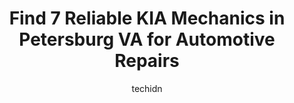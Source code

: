 ---
layout: ampstory
image: https://images.unsplash.com/photo-1632275232150-428816910c50?ixlib=rb-4.0.3&ixid=MnwxMjA3fDB8MHxwaG90by1wYWdlfHx8fGVufDB8fHx8&auto=format&fit=crop&w=640&h=853&q=80
author: techidn
featured: false
description: Entrust your vehicle to the 7 best KIA Mechanic in Petersburg VA, USA and experience the difference they can make. With their extensive knowledge, state-of-the-art facilities, and commitment
title: Find 7 Reliable KIA Mechanics in Petersburg VA for Automotive Repairs
cover:
   title: Find 7 Reliable KIA Mechanics in Petersburg VA for Automotive Repairs
   subtitle: Rickpate
   background: https://images.unsplash.com/photo-1632275232150-428816910c50?ixlib=rb-4.0.3&ixid=MnwxMjA3fDB8MHxwaG90by1wYWdlfHx8fGVufDB8fHx8&auto=format&fit=crop&w=640&h=853&q=80

pages: 
 - layout: thirds
   top: <h1>#1 Leete Tire & Auto Center</h1>
   bottom: "<p>Brought my f250 to check and fix the alignment. The ladies in the front office were great and had excellent customer service. William did an awesome job and took the time</p>"
   background: https://www.knot35.com/toplist/wp-content/uploads/2023/06/best-kia-mechanic-1-in-petersburg-va-1685833734.jpeg
   backgroundblur: true
 - layout: thirds
   top: <h1>#2 Pep Boys</h1>
   bottom: "<p>3120 S Crater Rd, Petersburg, VA 23805, United States</p>"
   background: https://www.knot35.com/toplist/wp-content/uploads/2023/06/best-kia-mechanic-2-in-petersburg-va-1685833735.jpeg
   cta:
      link: https://www.knot35.com/toplist/find-7-reliable-kia-mechanics-in-petersburg-va-for-automotive-repairs/
      text: Find 7 Reliable KIA Mechanics in Petersburg VA for Automotive Repairs
 - layout: thirds
   top: <h1>#3 Loyalty Used Car Super Center</h1>
   bottom: "<p>2833 S Crater Rd, Petersburg, VA 23805, United States</p>"
   background: https://www.knot35.com/toplist/wp-content/uploads/2023/06/best-kia-mechanic-3-in-petersburg-va-1685833735.jpeg
   cta:
      link: https://www.knot35.com/toplist/find-7-reliable-kia-mechanics-in-petersburg-va-for-automotive-repairs/
      text: Find 7 Reliable KIA Mechanics in Petersburg VA for Automotive Repairs
 - layout: thirds
   top: <h1>#4 NTB-National Tire & Battery</h1>
   bottom: "<p>2033 S Sycamore St, Petersburg, VA 23805, United States</p>"
   background: https://images.unsplash.com/photo-1552083974-186346191183?ixlib=rb-4.0.3&ixid=MnwxMjA3fDB8MHxwaG90by1wYWdlfHx8fGVufDB8fHx8&auto=format&fit=crop&w=640&h=853&q=80
   cta:
      link: https://www.knot35.com/toplist/find-7-reliable-kia-mechanics-in-petersburg-va-for-automotive-repairs/
      text: Find 7 Reliable KIA Mechanics in Petersburg VA for Automotive Repairs
 - layout: thirds
   top: <h1>#5 J Cs Auto Center</h1>
   bottom: "<p>946 E Wythe St, Petersburg, VA 23803, United States</p>"
   background: https://images.unsplash.com/photo-1561679660-d00ee1e0dc8e?ixlib=rb-4.0.3&ixid=MnwxMjA3fDB8MHxwaG90by1wYWdlfHx8fGVufDB8fHx8&auto=format&fit=crop&w=640&h=853&q=80
   cta:
      link: https://www.knot35.com/toplist/find-7-reliable-kia-mechanics-in-petersburg-va-for-automotive-repairs/
      text: Find 7 Reliable KIA Mechanics in Petersburg VA for Automotive Repairs
 - layout: thirds
   top: <h1>#6 CMAs Colonial Kia Service Department</h1>
   bottom: "<p>2300 Walthall Center Dr, South Chesterfield, VA 23834, United States</p>"
   background: https://images.unsplash.com/photo-1509114397022-ed747cca3f65?ixlib=rb-4.0.3&ixid=MnwxMjA3fDB8MHxwaG90by1wYWdlfHx8fGVufDB8fHx8&auto=format&fit=crop&w=640&h=853&q=80
   cta:
      link: https://www.knot35.com/toplist/find-7-reliable-kia-mechanics-in-petersburg-va-for-automotive-repairs/
      text: Find 7 Reliable KIA Mechanics in Petersburg VA for Automotive Repairs
 - layout: thirds
   top: <h1>#7 Diesel Concepts</h1>
   bottom: "<p>2803 County Dr, Petersburg, VA 23803, United States</p>"
   background: https://images.unsplash.com/photo-1489694553447-4c9339da310d?ixlib=rb-4.0.3&ixid=MnwxMjA3fDB8MHxwaG90by1wYWdlfHx8fGVufDB8fHx8&auto=format&fit=crop&w=640&h=853&q=80
   cta:
      link: https://www.knot35.com/toplist/find-7-reliable-kia-mechanics-in-petersburg-va-for-automotive-repairs/
      text: Find 7 Reliable KIA Mechanics in Petersburg VA for Automotive Repairs
 - layout: thirds
   middle: Continue reading...
   background: https://images.unsplash.com/photo-1518640467707-6811f4a6ab73?ixlib=rb-4.0.3&ixid=MnwxMjA3fDB8MHxwaG90by1wYWdlfHx8fGVufDB8fHx8&auto=format&fit=crop&w=640&h=853&q=80
   cta:
      link: https://www.knot35.com/toplist/find-7-reliable-kia-mechanics-in-petersburg-va-for-automotive-repairs/
      text: Find 7 Reliable KIA Mechanics in Petersburg VA for Automotive Repairs
      
---